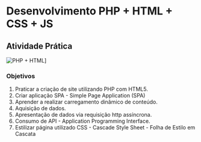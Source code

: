 # Desenvolvimento PHP + HTML + CSS + JS
## Atividade Prática

![PHP + HTML](https://th.bing.com/th/id/OIP.Kyl6jhvksTO7XC60XZXpJQHaEH?pid=ImgDet&rs=1 "Logo PHP")]
### Objetivos
1. Praticar a criação de site utilizando PHP com HTML5.
2. Criar aplicação SPA - Simple Page Application (SPA)
3. Aprender a realizar carregamento dinâmico de conteúdo.
4. Aquisição de dados.
5. Apresentação de dados via requisição http assíncrona.
6. Consumo de API - Application Programming Interface.
7. Estilizar página utilizado CSS - Cascade Style Sheet - Folha de Estilo em Cascata
